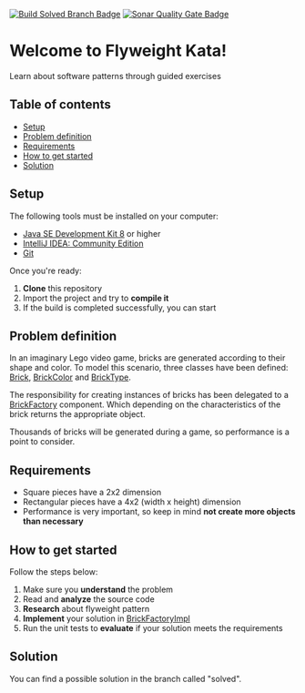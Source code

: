 [![Build Solved Branch Badge](https://travis-ci.org/joseluisluri/kata-flyweight.svg?branch=solved)](https://travis-ci.org/joseluisluri/kata-flyweight)
[![Sonar Quality Gate Badge](https://sonarcloud.io/api/project_badges/measure?project=nogroup%3Akata-flyweight&metric=alert_status)](https://sonarcloud.io/dashboard?id=kata-flyweight)

# Welcome to Flyweight Kata!

Learn about software patterns through guided exercises

## Table of contents

- [Setup](#setup)
- [Problem definition](#problem-definition)
- [Requirements](#requirements)
- [How to get started](#how-to-get-started)
- [Solution](#solution)

## Setup 

The following tools must be installed on your computer:

- [Java SE Development Kit 8](https://www.oracle.com/technetwork/java/javase/downloads/jdk8-downloads-2133151.html) or higher
- [IntelliJ IDEA: Community Edition](https://www.jetbrains.com/idea/download/)
- [Git](https://git-scm.com/downloads)

Once you're ready:

1. **Clone** this repository
2. Import the project and try to **compile it**
3. If the build is completed successfully, you can start

## Problem definition

In an imaginary Lego video game, bricks are generated according to their shape and color. To model this scenario, three classes have been defined: [Brick](https://github.com/joseluisluri/kata-flyweight/blob/master/src/main/java/brick/Brick.java), [BrickColor](https://github.com/joseluisluri/kata-flyweight/blob/master/src/main/java/brick/BrickColor.java) and [BrickType](https://github.com/joseluisluri/kata-flyweight/blob/master/src/main/java/brick/BrickType.java).

The responsibility for creating instances of bricks has been delegated to a [BrickFactory](https://github.com/joseluisluri/kata-flyweight/blob/master/src/main/java/brick/BrickFactory.java) component. Which depending on the characteristics of the brick returns the appropriate object.

Thousands of bricks will be generated during a game, so performance is a point to consider.

## Requirements

- Square pieces have a 2x2 dimension
- Rectangular pieces have a 4x2 (width x height) dimension
- Performance is very important, so keep in mind **not create more objects than necessary**

## How to get started

Follow the steps below:

1. Make sure you **understand** the problem
2. Read and **analyze** the source code
3. **Research** about flyweight pattern
4. **Implement** your solution in [BrickFactoryImpl](https://github.com/joseluisluri/kata-flyweight/blob/master/src/main/java/brick/BrickFactoryImpl.java)
5. Run the unit tests to **evaluate** if your solution meets the requirements

## Solution

You can find a possible solution in the branch called "solved".
